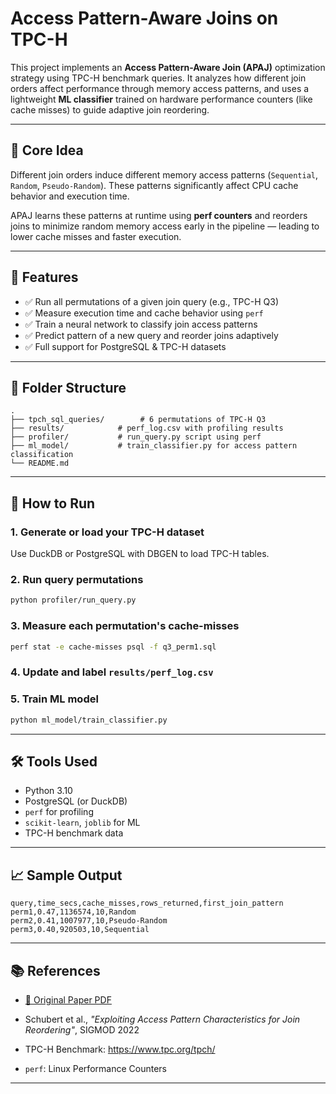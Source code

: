 
# Access Pattern-Aware Joins on TPC-H

This project implements an **Access Pattern-Aware Join (APAJ)** optimization strategy using TPC-H benchmark queries. It analyzes how different join orders affect performance through memory access patterns, and uses a lightweight **ML classifier** trained on hardware performance counters (like cache misses) to guide adaptive join reordering.

---

## 🧠 Core Idea

Different join orders induce different memory access patterns (`Sequential`, `Random`, `Pseudo-Random`). These patterns significantly affect CPU cache behavior and execution time.

APAJ learns these patterns at runtime using **perf counters** and reorders joins to minimize random memory access early in the pipeline — leading to lower cache misses and faster execution.

---

## 🔬 Features

- ✅ Run all permutations of a given join query (e.g., TPC-H Q3)
- ✅ Measure execution time and cache behavior using `perf`
- ✅ Train a neural network to classify join access patterns
- ✅ Predict pattern of a new query and reorder joins adaptively
- ✅ Full support for PostgreSQL & TPC-H datasets

---

## 📁 Folder Structure

```
.
├── tpch_sql_queries/        # 6 permutations of TPC-H Q3
├── results/            # perf_log.csv with profiling results
├── profiler/           # run_query.py script using perf
├── ml_model/           # train_classifier.py for access pattern classification
└── README.md
```

---

## 🚀 How to Run

### 1. Generate or load your TPC-H dataset
Use DuckDB or PostgreSQL with DBGEN to load TPC-H tables.

### 2. Run query permutations
```bash
python profiler/run_query.py
```

### 3. Measure each permutation's cache-misses
```bash
perf stat -e cache-misses psql -f q3_perm1.sql
```

### 4. Update and label `results/perf_log.csv`

### 5. Train ML model
```bash
python ml_model/train_classifier.py
```

---

## 🛠 Tools Used

- Python 3.10
- PostgreSQL (or DuckDB)
- `perf` for profiling
- `scikit-learn`, `joblib` for ML
- TPC-H benchmark data

---

## 📈 Sample Output

```csv
query,time_secs,cache_misses,rows_returned,first_join_pattern
perm1,0.47,1136574,10,Random
perm2,0.41,1007977,10,Pseudo-Random
perm3,0.40,920503,10,Sequential
```

---

## 📚 References

- [📄 Original Paper PDF](resource/Exploiting_Access_Pattern_Characteristics_for_Join_Reordering.pdf)

- Schubert et al., *"Exploiting Access Pattern Characteristics for Join Reordering"*, SIGMOD 2022
- TPC-H Benchmark: https://www.tpc.org/tpch/
- `perf`: Linux Performance Counters

---
